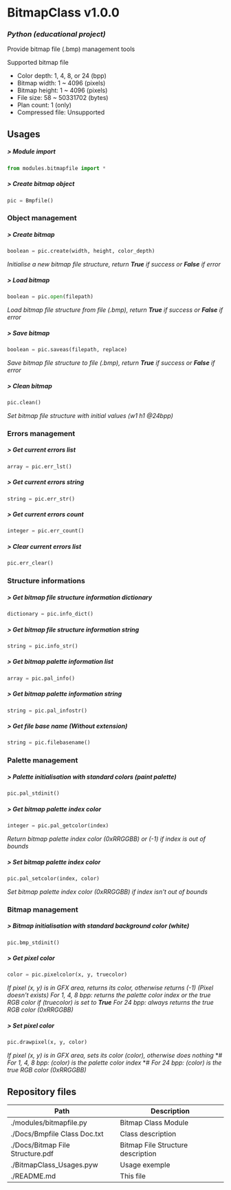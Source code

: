 # **BitmapClass v1.0.0**

### *Python (educational project)*

Provide bitmap file (.bmp) management tools

Supported bitmap file
- Color depth: 1, 4, 8, or 24 (bpp)
- Bitmap width: 1 ~ 4096 (pixels)
- Bitmap height: 1 ~ 4096 (pixels)
- File size: 58 ~ 50331702 (bytes)
- Plan count: 1 (only)
- Compressed file: Unsupported


## **Usages**

##### >  *Module import*
```py
from modules.bitmapfile import *
```

##### >  *Create bitmap object*
```py
pic = Bmpfile()
```


### **Object management**

##### >  *Create bitmap*
```py
boolean = pic.create(width, height, color_depth)
```
*Initialise a new bitmap file structure, return **True** if success or **False** if error*

##### >  *Load bitmap*
```py
boolean = pic.open(filepath)
```
*Load bitmap file structure from file (.bmp), return **True** if success or **False** if error*

##### >  *Save bitmap*
```py
boolean = pic.saveas(filepath, replace)
```
*Save bitmap file structure to file (.bmp), return **True** if success or **False** if error*

##### >  *Clean bitmap*
```py
pic.clean()
```
*Set bitmap file structure with initial values (w1 h1 @24bpp)*


### **Errors management**

##### >  *Get current errors list*
```py
array = pic.err_lst()
```

##### >  *Get current errors string*
```py
string = pic.err_str()
```

##### >  *Get current errors count*
```py
integer = pic.err_count()
```

##### >  *Clear current errors list*
```py
pic.err_clear()
```


### **Structure informations**

##### >  *Get bitmap file structure information dictionary*
```py
dictionary = pic.info_dict()
```

##### >  *Get bitmap file structure information string*
```py
string = pic.info_str()
```

##### >  *Get bitmap palette information list*
```py
array = pic.pal_info()
```

##### >  *Get bitmap palette information string*
```py
string = pic.pal_infostr()
```

##### >  *Get file base name (Without extension)*
```py
string = pic.filebasename()
```


### **Palette management**

##### >  *Palette initialisation with standard colors (paint palette)*
```py
pic.pal_stdinit()
```

##### >  *Get bitmap palette index color*
```py
integer = pic.pal_getcolor(index)
```
*Return bitmap palette index color (0xRRGGBB) or (-1) if index is out of bounds*

##### >  *Set bitmap palette index color*
```py
pic.pal_setcolor(index, color)
```
*Set bitmap palette index color (0xRRGGBB) if index isn't out of bounds*


### **Bitmap management**

##### >  *Bitmap initialisation with standard background color (white)*
```py
pic.bmp_stdinit()
```

##### >  *Get pixel color*
```py
color = pic.pixelcolor(x, y, truecolor)
```
*If pixel (x, y) is in GFX area, returns its color, otherwise returns (-1) (Pixel doesn't exists)*
*For 1, 4, 8 bpp: returns the palette color index or the true RGB color if (truecolor) is set to **True***
*For 24 bpp: always returns the true RGB color (0xRRGGBB)*

##### >  *Set pixel color*
```py
pic.drawpixel(x, y, color)
```
*If pixel (x, y) is in GFX area, sets its color (color), otherwise does nothing*
*# *For 1, 4, 8 bpp: (color) is the palette color index*
*# *For 24 bpp: (color) is the true RGB color (0xRRGGBB)*


## **Repository files**

| Path                               | Description                       |
|------------------------------------|-----------------------------------|
| ./modules/bitmapfile.py            | Bitmap Class Module               |
| ./Docs/Bmpfile Class Doc.txt       | Class description                 |
| ./Docs/Bitmap File Structure.pdf   | Bitmap File Structure description |
| ./BitmapClass_Usages.pyw           | Usage exemple                     |
| ./README.md                        | This file                         |
